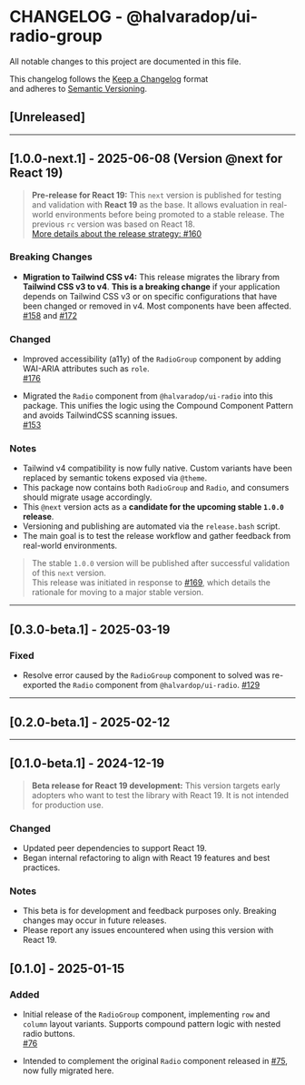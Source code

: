 # CHANGELOG - @halvaradop/ui-radio-group

All notable changes to this project are documented in this file.

This changelog follows the [Keep a Changelog](https://keepachangelog.com/en/1.1.0/) format  
and adheres to [Semantic Versioning](https://semver.org/spec/v2.0.0.html).

## [Unreleased]

---

## [1.0.0-next.1] - 2025-06-08 (Version @next for React 19)

> **Pre-release for React 19:** This `next` version is published for testing and validation with **React 19** as the base. It allows evaluation in real-world environments before being promoted to a stable release. The previous `rc` version was based on React 18.  
> [More details about the release strategy: #160](https://github.com/halvaradop/ui/pull/160)

### Breaking Changes

- **Migration to Tailwind CSS v4:** This release migrates the library from **Tailwind CSS v3 to v4**. **This is a breaking change** if your application depends on Tailwind CSS v3 or on specific configurations that have been changed or removed in v4. Most components have been affected. [#158](https://github.com/halvaradop/ui/pull/158) and [#172](https://github.com/halvaradop/ui/pull/172)

### Changed

- Improved accessibility (a11y) of the `RadioGroup` component by adding WAI-ARIA attributes such as `role`.  
  [#176](https://github.com/halvaradop/ui/pull/176)

- Migrated the `Radio` component from `@halvaradop/ui-radio` into this package. This unifies the logic using the Compound Component Pattern and avoids TailwindCSS scanning issues.  
  [#153](https://github.com/halvaradop/ui/pull/153)

### Notes

- Tailwind v4 compatibility is now fully native. Custom variants have been replaced by semantic tokens exposed via `@theme`.
- This package now contains both `RadioGroup` and `Radio`, and consumers should migrate usage accordingly.
- This `@next` version acts as a **candidate for the upcoming stable `1.0.0` release**.
- Versioning and publishing are automated via the `release.bash` script.
- The main goal is to test the release workflow and gather feedback from real-world environments.

> The stable `1.0.0` version will be published after successful validation of this `next` version.  
> This release was initiated in response to [#169](https://github.com/halvaradop/ui/issues/169), which details the rationale for moving to a major stable version.

---

## [0.3.0-beta.1] - 2025-03-19

### Fixed

- Resolve error caused by the `RadioGroup` component to solved was re-exported the `Radio` component from `@halvardop/ui-radio`. [#129](https://github.com/halvaradop/ui/issues/129)

---

## [0.2.0-beta.1] - 2025-02-12

---

## [0.1.0-beta.1] - 2024-12-19

> **Beta release for React 19 development:** This version targets early adopters who want to test the library with React 19. It is not intended for production use.

### Changed

- Updated peer dependencies to support React 19.
- Began internal refactoring to align with React 19 features and best practices.

### Notes

- This beta is for development and feedback purposes only. Breaking changes may occur in future releases.
- Please report any issues encountered when using this version with React 19.

## [0.1.0] - 2025-01-15

### Added

- Initial release of the `RadioGroup` component, implementing `row` and `column` layout variants. Supports compound pattern logic with nested radio buttons.  
  [#76](https://github.com/halvaradop/ui/pull/76)

- Intended to complement the original `Radio` component released in [#75](https://github.com/halvaradop/ui/pull/75), now fully migrated here.
